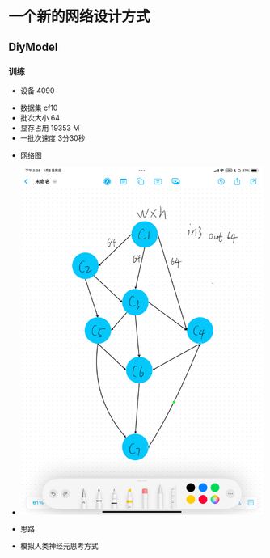 # 一个新的网络设计方式

## DiyModel

### 训练

* 设备 4090

- 数据集 cf10
- 批次大小 64
- 显存占用 19353 M
- 一批次速度 3分30秒

* 网络图

- ![网络图.JPG](img/%E7%BD%91%E7%BB%9C%E5%9B%BE.JPG)

* 思路

- 模拟人类神经元思考方式